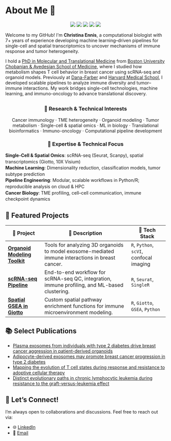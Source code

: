 # About Me 👋

<p align="center">
  <img src="https://img.shields.io/badge/R-%23276DC3.svg?style=flat&logo=r&logoColor=white"/>
  <img src="https://img.shields.io/badge/Python-%2314354C.svg?style=flat&logo=python&logoColor=white"/>
  <img src="https://img.shields.io/badge/Machine_Learning-Enabled-blue"/>
  <img src="https://img.shields.io/badge/scRNA--seq-Expert-green"/>
  <img src="https://img.shields.io/badge/Spatial_Omics-Giotto/10X-hotpink"/>
</p>

Welcome to my GitHub! I'm **Christina Ennis**, a computational biologist with 7+ years of experience developing machine learning–driven pipelines for single-cell and spatial transcriptomics to uncover mechanisms of immune response and tumor heterogeneity. 

I hold a [PhD in Molecular and Translational Medicine](https://www.bumc.bu.edu/gms/mtm/) from [Boston University Chobanian & Avedesian School of Medicine](https://www.bumc.bu.edu/camed/), where I studied how metabolism shapes T cell behavior in breast cancer using scRNA-seq and organoid models. Previously at [Dana-Farber](https://wulab.dfci.harvard.edu/) and [Harvard Medical School](https://pklab.med.harvard.edu/), I developed scalable pipelines to analyze immune diversity and tumor–immune interactions. My work bridges single-cell technologies, machine learning, and immuno-oncology to advance translational discovery.

## <h3 align="center"> 🌱 Research & Technical Interests </h3>

<p align="center">
Cancer immunology · TME heterogeneity · Organoid modeling · Tumor metabolism · Single-cell & spatial omics · ML in biology · Translational bioinformatics · Immuno-oncology · Computational pipeline development
</p>

<div align="center">
  <h3>🧬 Expertise & Technical Focus</h3>
  <div style="display:inline-block; text-align:left; line-height:1.4; margin: 0;">
    <div><strong>Single-Cell & Spatial Omics</strong>: scRNA-seq (Seurat, Scanpy), spatial transcriptomics (Giotto, 10X Visium)</div>
    <div><strong>Machine Learning</strong>: Dimensionality reduction, classification models, tumor subtype prediction</div>
    <div><strong>Pipeline Engineering</strong>: Modular, scalable workflows in Python/R; reproducible analysis on cloud & HPC</div>
    <div><strong>Cancer Biology</strong>: TME profiling, cell–cell communication, immune checkpoint dynamics</div>
  </div>
</div>

## 🚀 Featured Projects
| 🧪 Project | 🧾 Description | 🧰 Tech Stack |
|-----------|----------------|--------------|
| [**Organoid Modeling Toolkit**](https://github.com/montilab/BrCaExoPDO) | Tools for analyzing 3D organoids to model exosome-mediated immune interactions in breast cancer. | `R`, `Python`, `scVI`, confocal imaging |
| [**scRNA-seq Pipeline**](https://github.com/robertfisher002/CoREST_Splicing/tree/main/Mouse%20%26%20Immunotherapy) | End-to-end workflow for scRNA-seq QC, integration, immune profiling, and ML-based clustering. | `R`, `Seurat`, `SingleR` |
| [**Spatial GSEA in Giotto**](https://github.com/drieslab/Giotto) | Custom spatial pathway enrichment functions for immune microenvironment modeling. | `R`, `Giotto`, `GSEA`, `Python` |
  
## 📚 Select Publications
- [Plasma exosomes from individuals with type 2 diabetes drive breast cancer aggression in patient-derived organoids](https://www.biorxiv.org/content/10.1101/2024.09.13.612950v1.abstract)
- [Adipocyte-derived exosomes may promote breast cancer progression in type 2 diabetes](https://www.science.org/doi/abs/10.1126/scisignal.abj2807)
- [Mapping the evolution of T cell states during response and resistance to adoptive cellular therapy](https://www.cell.com/cell-reports/fulltext/S2211-1247(21)01471-6?uuid=uuid%3A63dbab9e-54c6-4754-aade-893ea3b145da)
- [Distinct evolutionary paths in chronic lymphocytic leukemia during resistance to the graft-versus-leukemia effect](https://pmc.ncbi.nlm.nih.gov/articles/PMC7829680/)

## 💬 Let’s Connect!
I’m always open to collaborations and discussions. Feel free to reach out via:
- 🌐 [LinkedIn](https://www.linkedin.com/in/ennisc/)
- 📧 [Email](mailto:ennisc@bu.edu)
